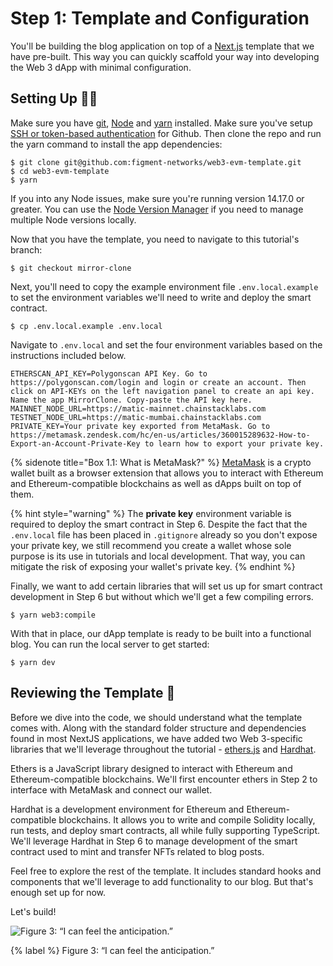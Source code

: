 # Step 1: Template and Configuration

You'll be building the blog application on top of a [Next.js](https://nextjs.org/) template that we have pre-built. This way you can quickly scaffold your way into developing the Web 3 dApp with minimal configuration.

## Setting Up 🧑‍💻

Make sure you have [git](https://git-scm.com/book/en/v2/Getting-Started-Installing-Git), [Node](https://nodejs.org/en/) and [yarn](https://yarnpkg.com/getting-started/install) installed. Make sure you've setup [SSH or token-based authentication](https://github.blog/2020-12-15-token-authentication-requirements-for-git-operations/) for Github. Then clone the repo and run the yarn command to install the app dependencies:

```text
$ git clone git@github.com:figment-networks/web3-evm-template.git
$ cd web3-evm-template
$ yarn
```

If you into any Node issues, make sure you're running version 14.17.0 or greater. You can use the [Node Version Manager](https://github.com/nvm-sh/nvm) if you need to manage multiple Node versions locally.

Now that you have the template, you need to navigate to this tutorial's branch:

```text
$ git checkout mirror-clone
```

Next, you'll need to copy the example environment file `.env.local.example` to set the environment variables we'll need to write and deploy the smart contract. 

```text
$ cp .env.local.example .env.local
```

Navigate to `.env.local` and set the four environment variables based on the instructions included below.

```text
ETHERSCAN_API_KEY=Polygonscan API Key. Go to https://polygonscan.com/login and login or create an account. Then click on API-KEYs on the left navigation panel to create an api key. Name the app MirrorClone. Copy-paste the API key here.
MAINNET_NODE_URL=https://matic-mainnet.chainstacklabs.com
TESTNET_NODE_URL=https://matic-mumbai.chainstacklabs.com
PRIVATE_KEY=Your private key exported from MetaMask. Go to https://metamask.zendesk.com/hc/en-us/articles/360015289632-How-to-Export-an-Account-Private-Key to learn how to export your private key.
```

{% sidenote title="Box 1.1: What is MetaMask?" %}
[MetaMask](https://metamask.io/) is a crypto wallet built as a browser extension that allows you to interact with Ethereum and Ethereum-compatible blockchains as well as dApps built on top of them.

{% hint style="warning" %}
The **private key** environment variable is required to deploy the smart contract in Step 6. Despite the fact that the `.env.local` file has been placed in `.gitignore` already so you don't expose your private key, we still recommend you create a wallet whose sole purpose is its use in tutorials and local development. That way, you can mitigate the risk of exposing your wallet's private key.
{% endhint %}

Finally, we want to add certain libraries that will set us up for smart contract development in Step 6 but without which we'll get a few compiling errors.

```text
$ yarn web3:compile
```

With that in place, our dApp template is ready to be built into a functional blog. You can run the local server to get started:

```text
$ yarn dev
```

## Reviewing the Template 🧐

Before we dive into the code, we should understand what the template comes with. Along with the standard folder structure and dependencies found in most NextJS applications, we have added two Web 3-specific libraries that we'll leverage throughout the tutorial - [ethers.js](https://docs.ethers.io/) and [Hardhat](https://hardhat.org/).

Ethers is a JavaScript library designed to interact with Ethereum and Ethereum-compatible blockchains. We'll first encounter ethers in Step 2 to interface with MetaMask and connect our wallet.

Hardhat is a development environment for Ethereum and Ethereum-compatible blockchains. It allows you to write and compile Solidity locally, run tests, and deploy smart contracts, all while fully supporting TypeScript. We'll leverage Hardhat in Step 6 to manage development of the smart contract used to mint and transfer NFTs related to blog posts.

Feel free to explore the rest of the template. It includes standard hooks and components that we'll leverage to add functionality to our blog. But that's enough set up for now.

Let's build!

![Figure 3: “I can feel the anticipation.”](https://raw.githubusercontent.com/figment-networks/learn-tutorials/mirror-tutorial/mirror/assets/lego.jpeg?raw=true)

{% label %}
Figure 3: “I can feel the anticipation.”
